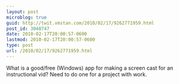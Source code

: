 ```yaml
---
layout: post
microblog: true
guid: http://twit.vmstan.com/2010/02/17/9262771959.html
post_id: 3048747
date: 2010-02-17T20:00:57-0600
lastmod: 2010-02-17T20:00:57-0600
type: post
url: /2010/02/17/9262771959.html
---
```

What is a good/free (Windows) app for making a screen cast for an instructional vid? Need to do one for a project with work.
